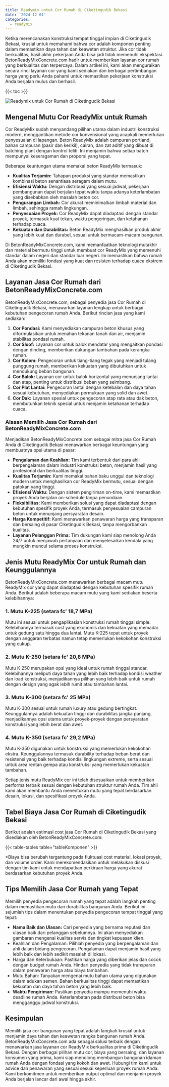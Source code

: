 ```yaml
---
title: Readymix untuk Cor Rumah di Ciketingudik Bekasi
date: '2024-12-01'
categories:
  - readymix
---
```


Ketika merencanakan konstruksi tempat tinggal impian di Ciketingudik Bekasi, krusial untuk memahami bahwa cor adalah komponen penting dalam memastikan daya tahan dan keawetan struktur. Jika cor tidak berkualitas, hasil akhir pekerjaan Anda bisa jadi tidak memenuhi ekspektasi. BetonReadyMixConcrete.com hadir untuk memberikan layanan cor rumah yang berkualitas dan terpercaya. Dalam artikel ini, kami akan menguraikan secara rinci layanan cor yang kami sediakan dan berbagai pertimbangan harga yang perlu Anda pahami untuk memastikan pekerjaan konstruksi Anda berjalan mulus dan berhasil.

{{< toc >}}

![Readymix untuk Cor Rumah di Ciketingudik Bekasi](https://betoncor8.github.io/cor/harga-beton-readymix-concrete%20(7).png)

## Mengenal Mutu Cor ReadyMix untuk Rumah

Cor ReadyMix sudah menyandang pilihan utama dalam industri konstruksi modern, menggantikan metode cor konvensional yang acapkali memerlukan penyesuaian di lapangan. Beton ReadyMix adalah campuran portland, bahan campuran (pasir dan kerikil), cairan, dan zat aditif yang dibuat di batching plant dengan kontrol teliti. Ini menjamin bahwa setiap batch mempunyai keseragaman dan proporsi yang tepat.

Beberapa keuntungan utama memakai beton ReadyMix termasuk:

- **Kualitas Terjamin:** Tahapan produksi yang standar memastikan kombinasi beton senantiasa seragam dalam mutu.
- **Efisiensi Waktu:** Dengan distribusi yang sesuai jadwal, pekerjaan pembangunan dapat berjalan tepat waktu tanpa adanya keterlambatan yang disebabkan oleh masalah beton cor.
- **Pengurangan Limbah:** Cor akurat meminimalkan limbah material dan limbah, sehingga ramah lingkungan.
- **Penyesuaian Proyek:** Cor ReadyMix dapat diadaptasi dengan standar proyek, termasuk kuat tekan, waktu pengeringan, dan ketahanan terhadap cuaca.
- **Kekuatan dan Durabilitas:** Beton ReadyMix menghasilkan produk akhir yang lebih kuat dan durabel, sesuai untuk bermacam-macam bangunan.

Di BetonReadyMixConcrete.com, kami memanfaatkan teknologi mutakhir dan material bermutu tinggi untuk membuat cor ReadyMix yang memenuhi standar dalam negeri dan standar luar negeri. Ini memastikan bahwa rumah Anda akan memiliki fondasi yang kuat dan resisten terhadap cuaca ekstrem di Ciketingudik Bekasi.

## Layanan Jasa Cor Rumah dari BetonReadyMixConcrete.com

BetonReadyMixConcrete.com, sebagai penyedia jasa Cor Rumah di Ciketingudik Bekasi, menawarkan layanan lengkap untuk berbagai kebutuhan pengecoran rumah Anda. Berikut rincian jasa yang kami sediakan:

1. **Cor Pondasi:** Kami menyediakan campuran beton khusus yang diformulasikan untuk menahan tekanan tanah dan air, menjamin stabilitas pondasi rumah.
2. **Cor Sloof:** Layanan cor untuk balok mendatar yang mengaitkan pondasi dengan dinding, memberikan dukungan tambahan pada kerangka rumah.
3. **Cor Kolom:** Pengecoran untuk tiang-tiang tegak yang menjadi tulang punggung rumah, memberikan kekuatan yang dibutuhkan untuk mendukung beban bangunan.
4. **Cor Balok:** Layanan cor untuk balok horizontal yang menunjang lantai dan atap, penting untuk distribusi beban yang seimbang.
5. **Cor Plat Lantai:** Pengecoran lantai dengan ketebalan dan daya tahan sesuai kebutuhan, menyediakan permukaan yang solid dan awet.
6. **Cor Dak:** Layanan spesial untuk pengecoran atap rata atau dak beton, membutuhkan teknik spesial untuk menjamin ketahanan terhadap cuaca.

### Alasan Memilih Jasa Cor Rumah dari BetonReadyMixConcrete.com

Menjadikan BetonReadyMixConcrete.com sebagai mitra jasa Cor Rumah Anda di Ciketingudik Bekasi menawarkan berbagai keuntungan yang membuatnya opsi utama di pasar:

- **Pengalaman dan Keahlian:** Tim kami terbentuk dari para ahli berpengalaman dalam industri konstruksi beton, menjamin hasil yang profesional dan berkualitas tinggi.
- **Kualitas Terjamin:** Kami memakai bahan baku unggul dan teknologi modern untuk menghasilkan cor ReadyMix bermutu, sesuai dengan patokan yang tinggi.
- **Efisiensi Waktu:** Dengan sistem pengiriman on-time, kami memastikan proyek Anda berjalan on-schedule tanpa penundaan.
- **Fleksibilitas:** Kami memberikan solusi yang dapat diadaptasi dengan kebutuhan spesifik proyek Anda, termasuk penyesuaian campuran beton untuk menunjang persyaratan desain.
- **Harga Kompetitif:** Kami menawarkan penawaran harga yang transparan dan bersaing di pasar Ciketingudik Bekasi, tanpa mengorbankan kualitas.
- **Layanan Pelanggan Prima:** Tim dukungan kami siap menolong Anda 24/7 untuk menjawab pertanyaan dan menyelesaikan kendala yang mungkin muncul selama proses konstruksi.

## Jenis Mutu ReadyMix Cor untuk Rumah dan Keunggulannya

BetonReadyMixConcrete.com menawarkan berbagai macam mutu ReadyMix cor yang dapat diadaptasi dengan kebutuhan spesifik rumah Anda. Berikut adalah beberapa macam mutu yang kami sediakan beserta kelebihannya:

### 1\. Mutu K-225 (setara fc' 18,7 MPa)

Mutu ini sesuai untuk pengaplikasian konstruksi rumah tinggal simple. Kelebihannya termasuk cost yang ekonomis dan kekuatan yang memadai untuk gedung satu hingga dua lantai. Mutu K-225 tepat untuk proyek dengan anggaran terbatas namun tetap memerlukan kekokohan konstruksi yang cukup.

### 2\. Mutu K-250 (setara fc' 20,8 MPa)

Mutu K-250 merupakan opsi yang ideal untuk rumah tinggal standar. Kelebihannya meliputi daya tahan yang lebih baik terhadap kondisi weather dan load konstruksi, menjadikannya pilihan yang lebih baik untuk rumah dengan design yang agak lebih rumit atau tambahan lantai.

### 3\. Mutu K-300 (setara fc' 25 MPa)

Mutu K-300 sesuai untuk rumah luxury atau gedung bertingkat. Keunggulannya adalah kekuatan tinggi dan durabilitas jangka panjang, menjadikannya opsi utama untuk proyek-proyek dengan persyaratan konstruksi yang lebih berat dan awet.

### 4\. Mutu K-350 (setara fc' 29,2 MPa)

Mutu K-350 digunakan untuk konstruksi yang memerlukan kekokohan ekstra. Keunggulannya termasuk durability terhadap beban berat dan resistensi yang baik terhadap kondisi lingkungan extreme, serta sesuai untuk area rentan gempa atau konstruksi yang memerlukan kekuatan tambahan.

Setiap jenis mutu ReadyMix cor ini telah disesuaikan untuk memberikan performa terbaik sesuai dengan kebutuhan struktur rumah Anda. Tim ahli kami akan membantu Anda menentukan mutu yang tepat berdasarkan desain, lokasi, dan spesifikasi proyek Anda.

## Tabel Biaya Jasa Cor Rumah di Ciketingudik Bekasi

Berikut adalah estimasi cost jasa Cor Rumah di Ciketingudik Bekasi yang disediakan oleh BetonReadyMixConcrete.com:

{{< table-tables table="tableKomponen" >}}

\*Biaya bisa berubah tergantung pada fluktuasi cost material, lokasi proyek, dan volume order. Kami merekomendasikan untuk melakukan diskusi dengan tim kami untuk mendapatkan perkiraan harga yang akurat berdasarkan kebutuhan proyek Anda.

## Tips Memilih Jasa Cor Rumah yang Tepat

Memilih penyedia pengecoran rumah yang tepat adalah langkah penting dalam memastikan mutu dan durabilitas bangunan Anda. Berikut ini sejumlah tips dalam menentukan penyedia pengecoran tempat tinggal yang tepat:

- **Nama Baik dan Ulasan:** Cari penyedia yang bernama reputasi dan ulasan baik dari pelanggan sebelumnya. Ini akan menyediakan gambaran mengenai kualitas servis dan tingkat kepuasan klien.
- Keahlian dan Pengalaman: Pilihlah penyedia yang berpengalaman dan ahli dalam bidang pengecoran. Pengalaman dapat menjamin hasil yang lebih baik dan lebih sedikit masalah di lokasi.
- Harga dan Keterbukaan: Pastikan harga yang diberikan jelas dan cocok dengan budget rumah Anda. Hindari penyedia yang tidak transparan dalam penawaran harga atau biaya tambahan.
- Mutu Bahan: Tanyakan mengenai mutu bahan utama yang digunakan dalam adukan semen. Bahan berkualitas tinggi dapat memastikan kekuatan dan daya tahan beton yang lebih baik.
- **Waktu Pengiriman:** Pastikan penyedia mampu memenuhi waktu deadline rumah Anda. Keterlambatan pada distribusi beton bisa mengganggu jadwal konstruksi.

## Kesimpulan

Memilih jasa cor bangunan yang tepat adalah langkah krusial untuk menjamin daya tahan dan keawetan rangka bangunan rumah Anda. BetonReadyMixConcrete.com ada sebagai solusi terbaik dengan menawarkan jasa layanan cor ReadyMix berkualitas prima di Ciketingudik Bekasi. Dengan berbagai pilihan mutu cor, biaya yang bersaing, dan layanan konsumen yang prima, kami siap menolong membangun bangunan idaman rumah Anda dengan fondasi yang kokoh dan awet. Hubungi tim kami untuk advice dan penawaran yang sesuai sesuai keperluan proyek rumah Anda. Kami berkomitmen untuk memberikan output optimal dan menjamin proyek Anda berjalan lancar dari awal hingga akhir.
